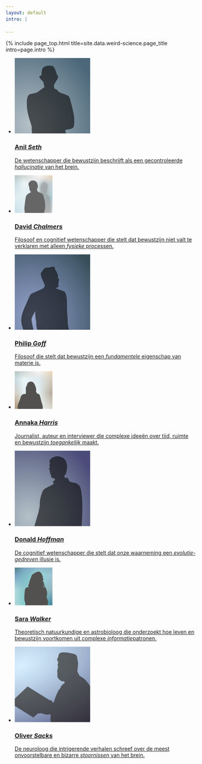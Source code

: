 ```yaml
---
layout: default
intro: |

---
```


{% include page_top.html 
   title=site.data.weird-science.page_title 
   intro=page.intro 
%}

<div class="custom-section">
  
<ul class="article-list">
<li>
    <img src="/weird-science/images/seth.svg" alt="seth" class="link-icon">
    <a href="/weird-science/belangrijke-namen/anil-seth"><div class="text">
      <h3>Anil <em>Seth</em></h3>
      <p>De wetenschapper die bewustzijn beschrijft als een gecontroleerde <em>hallucinatie</em> van het brein.</p>
    </div></a>
</li>

<li>
    <img src="/weird-science/images/chalmers.png" alt="chalmers" class="link-icon">
    <a href="/weird-science/belangrijke-namen/david-chalmers"><div class="text">
      <h3>David <em>Chalmers</em></h3>
      <p>Filosoof en cognitief wetenschapper die stelt dat bewustzijn niet valt te verklaren met alleen <em>fysieke</em> processen.</p>
    </div></a>
</li>

<li>
    <img src="/weird-science/images/goff.svg" alt="goff" class="link-icon">
    <a href="/weird-science/belangrijke-namen/philip-goff"><div class="text">
    <h3>Philip <em>Goff</em></h3>
    <p>Filosoof die stelt dat bewustzijn een <em>fundamentele</em> eigenschap van materie is.</p>
  </div></a>
</li>

<li>
    <img src="/weird-science/images/harris.png" alt="harris" class="link-icon">
    <a href="/weird-science/belangrijke-namen/annaka-harris"><div class="text">
    <h3>Annaka <em>Harris</em></h3>
    <p>Journalist, auteur en interviewer die complexe ideeën over tijd, ruimte en bewustzijn <em>toegankelijk</em> maakt.</p>
  </div></a>
</li>

<li>
    <img src="/weird-science/images/hoffman.svg" alt="hoffman" class="link-icon">
    <a href="/weird-science/belangrijke-namen/donald-hoffman.md"><div class="text">
    <h3>Donald <em>Hoffman</em></h3>
    <p>De cognitief wetenschapper die stelt dat onze waarneming een <em>evolutie-gedreven</em> illusie is.</p>
  </div></a>
</li>

<li>
    <img src="/weird-science/images/walker.png" alt="walker" class="link-icon">
    <a href="/weird-science/belangrijke-namen/sara-walker"><div class="text">
    <h3>Sara <em>Walker</em></h3>
    <p>Theoretisch natuurkundige en astrobioloog die onderzoekt hoe leven en bewustzijn voortkomen uit complexe <em>informatie</em>patronen.</p>
  </div></a>
</li>

<li>
    <img src="/weird-science/images/sacks.svg" alt="sacks" class="link-icon">
    <a href="/weird-science/belangrijke-namen/philip-goff"><div class="text">
    <h3>Oliver <em>Sacks</em></h3>
    <p>De neuroloog die intrigerende verhalen schreef over de meest onvoorstelbare en bizarre <em>stoornissen</em> van het brein.</p>
  </div></a>
</li>


</ul></div>

